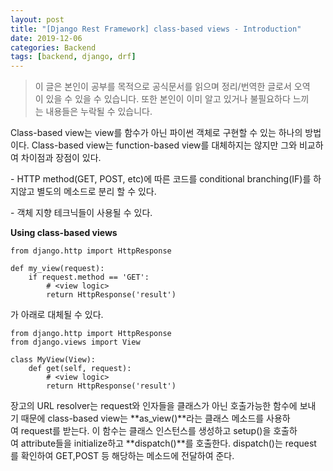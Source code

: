 ```yaml
---
layout: post
title: "[Django Rest Framework] class-based views - Introduction"
date: 2019-12-06
categories: Backend
tags: [backend, django, drf]
---
```

>   
> 이 글은 본인이 공부를 목적으로 공식문서를 읽으며 정리/번역한 글로서 오역이 있을 수 있을 수 있습니다. 또한 본인이 이미 알고 있거나 불필요하다 느끼는 내용들은 누락될 수 있습니다.

  
  
  
Class-based view는 view를 함수가 아닌 파이썬 객체로 구현할 수 있는 하나의 방법이다. Class-based view는 function-based view를 대체하지는 않지만 그와 비교하여 차이점과 장점이 있다.  
  
  
  
\- HTTP method(GET, POST, etc)에 따른 코드를 conditional branching(IF)를 하지않고 별도의 메소드로 분리 할 수 있다.  
  
\- 객체 지향 테크닉들이 사용될 수 있다.  
  
  
  
**Using class-based views**  
  

```
from django.http import HttpResponse

def my_view(request):
    if request.method == 'GET':
        # <view logic>
        return HttpResponse('result')
```

  
가 아래로 대체될 수 있다.  
  

```
from django.http import HttpResponse
from django.views import View

class MyView(View):
    def get(self, request):
        # <view logic>
        return HttpResponse('result')
```

  
장고의 URL resolver는 request와 인자들을 클래스가 아닌 호출가능한 함수에 보내기 때문에 class-based view는 **as\_view()**라는 클래스 메소드를 사용하여 request를 받는다. 이 함수는 클래스 인스턴스를 생성하고 setup()을 호출하여 attribute들을 initialize하고 **dispatch()**를 호출한다. dispatch()는 request를 확인하여 GET,POST 등 해당하는 메소드에 전달하여 준다.